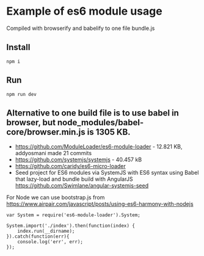 # Example of es6 module usage

Compiled with browserify and babelify to one file bundle.js

## Install

    npm i

## Run

    npm run dev

## Alternative to one build file is to use babel in browser, but node_modules/babel-core/browser.min.js is 1305 KB.
- https://github.com/ModuleLoader/es6-module-loader - 12.821 KB, addyosmani made 21 commits
- https://github.com/systemjs/systemjs - 40.457 kB
- https://github.com/caridy/es6-micro-loader
- Seed project for ES6 modules via SystemJS with ES6 syntax using Babel that lazy-load and bundle build with AngularJS https://github.com/Swimlane/angular-systemjs-seed

For Node we can use bootstrap.js from https://www.airpair.com/javascript/posts/using-es6-harmony-with-nodejs

	var System = require('es6-module-loader').System;

	System.import('./index').then(function(index) {
	    index.run(__dirname);
	}).catch(function(err){
	    console.log('err', err);
	});